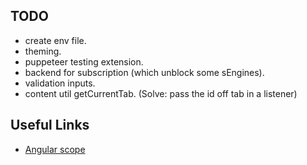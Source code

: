 ## TODO

- create env file.
- theming.
- puppeteer testing extension.
- backend for subscription (which unblock some sEngines).
- validation inputs.
- content util getCurrentTab. (Solve: pass the id off tab in a listener)

## Useful Links

- [Angular scope](https://code.angularjs.org/1.2.27/docs/guide/scope)